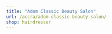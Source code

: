 ```yaml
---
title: "Adom Classic Beauty Salon"
url: /accra/adom-classic-beauty-salon/
shop: hairdresser
---
```

